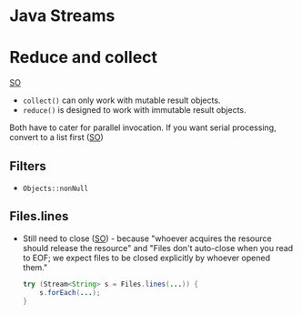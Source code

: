 # Java Streams

# Reduce and collect

[SO](https://stackoverflow.com/a/38728166/125246)
* `collect()` can only work with mutable result objects.
* `reduce()` is designed to work with immutable result objects.

Both have to cater for parallel invocation.  If you want serial processing, convert to a list first ([SO](https://stackoverflow.com/a/24316429/125246))

## Filters

* `Objects::nonNull`

## Files.lines

* Still need to close ([SO](https://stackoverflow.com/a/34073306/125246)) - because "whoever acquires the resource should release the resource" and "Files don't auto-close when you read to EOF; we expect files to be closed explicitly by whoever opened them."

    ```java
    try (Stream<String> s = Files.lines(...)) {
        s.forEach(...);
    }
    ```